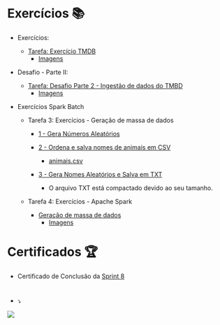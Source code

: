 # Exercícios 📚

- Exercícios:
	- [Tarefa: Exercício TMDB](exercicios/seção-2-exercícios/tarefa-exercício-tmdb/top_rated_movies.py)
		- [Imagens](exercicios/seção-2-exercícios/tarefa-exercício-tmdb/PDF-01.pdf)

- Desafio - Parte II:
	-  [Tarefa: Desafio Parte 2 - Ingestão de dados do TMBD](exercicios/seção-3-desafio-parte-II/tarefa-desafio-parte-2-ingestão-de-dados-do-tmbd/projeto_final_parte_2.py)
		- [Imagens](exercicios/seção-3-desafio-parte-II/tarefa-desafio-parte-2-ingestão-de-dados-do-tmbd/README.md)
 
- Exercícios Spark Batch
	- Tarefa 3: Exercícios - Geração de massa de dados
		- [1 - Gera Números Aleatórios](exercicios/seção-4-exercícios-spark-batch/tarefa-exercícios-geração-de-massa-de-dados/1-lista_numeros_aleatorios_invertida/lista_numeros_aleatorios_invertida.py)

		- [2 - Ordena e salva nomes de animais em CSV](exercicios/seção-4-exercícios-spark-batch/tarefa-exercícios-geração-de-massa-de-dados/2-ordenar_e_salvar_animais_em_csv/ordenar_e_salvar_animais_em_csv.py)
			- [animais.csv](exercicios/seção-4-exercícios-spark-batch/tarefa-exercícios-geração-de-massa-de-dados/2-ordenar_e_salvar_animais_em_csv/animais.csv)

		- [3 - Gera Nomes Aleatórios e Salva em TXT](exercicios/seção-4-exercícios-spark-batch/tarefa-exercícios-geração-de-massa-de-dados/3-gerar_nomes_aleatorios_e_salvar_em_txt/gerar_nomes_aleatorios_e_salvar_em_txt.py)
			- O arquivo TXT está compactado devido ao seu tamanho.






	- Tarefa 4: Exercícios - Apache Spark
		- [Geração de massa de dados](exercicios/seção-4-exercícios-spark-batch/tarefa-exercícios-apache-spark/exercicio_intro_spark.py)
			- [Imagens](exercicios/seção-4-exercícios-spark-batch/tarefa-exercícios-apache-spark/PDF-03.pdf)

# Certificados 🏆

- Certificado de Conclusão da
[Sprint 8](https://www.udemy.com/certificate/UC-9dfc6af2-28ce-472f-8d45-87881672220f/)


#




- ⤵
  
![](https://img-c.udemycdn.com/redactor/raw/assignment/2023-02-22_18-33-31-3313decda2d126fba396531fe8dd1f8f.png)
